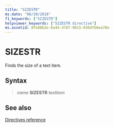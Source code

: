 ```yaml
---
title: "SIZESTR"
ms.date: "08/30/2018"
f1_keywords: ["SIZESTR"]
helpviewer_keywords: ["SIZESTR directive"]
ms.assetid: 8fe88b2e-8a44-4787-9015-030dfb6ea70e
---
```

# SIZESTR

Finds the size of a text item.

## Syntax

> *name* **SIZESTR** *textitem*

## See also

[Directives reference](directives-reference.md)
